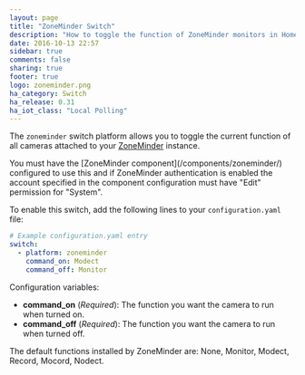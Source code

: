 ```yaml
---
layout: page
title: "ZoneMinder Switch"
description: "How to toggle the function of ZoneMinder monitors in Home Assistant."
date: 2016-10-13 22:57
sidebar: true
comments: false
sharing: true
footer: true
logo: zoneminder.png
ha_category: Switch
ha_release: 0.31
ha_iot_class: "Local Polling"
---
```



The `zoneminder` switch platform allows you to toggle the current function of all cameras attached to your [ZoneMinder](https://www.zoneminder.com) instance.

<p class='note'>
You must have the [ZoneMinder component](/components/zoneminder/) configured to use this and if ZoneMinder authentication is enabled the account specified in the component configuration must have "Edit" permission for "System".
</p>

To enable this switch, add the following lines to your `configuration.yaml` file:

```yaml
# Example configuration.yaml entry
switch:
  - platform: zoneminder
    command_on: Modect
    command_off: Monitor
```

Configuration variables:

- **command_on** (*Required*): The function you want the camera to run when turned on.
- **command_off** (*Required*): The function you want the camera to run when turned off.


<p class='note'>
The default functions installed by ZoneMinder are: None, Monitor, Modect, Record, Mocord, Nodect.
</p>
